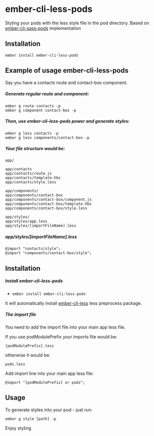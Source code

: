 # ember-cli-less-pods

Styling your pods with the less style file in the pod directory.
Based on [ember-cli-sass-pods](https://github.com/justtal/ember-cli-sass-pods) implementation
 
## Installation

```
ember install ember-cli-less-pods 
```


## Example of usage ember-cli-less-pods
Say you have a contacts route and contact-box component.

##### Generate regular route and component:
```
ember g route contacts -p
ember g component contact-box -p
```
##### Then, use ember-cli-less-pods power and generate styles:
```
ember g less contacts -p
ember g less components/contact-box -p
```

##### Your file structure would be:
```
app/

app/contacts
app/contacts/route.js
app/contacts/template.hbs
app/contacts/style.less

app/components/
app/components/contact-box
app/components/contact-box/component.js
app/components/contact-box/template.hbs
app/components/contact-box/style.less

app/styles/
app/styles/app.less
app/styles/[importFileName].less
```
##### app/styles/[importFileName].less
```
@import "contacts/style";
@import "components/contact-box/style";
```

## Installation

##### Install ember-cli-less-pods

* `ember install ember-cli-less-pods`

It will automatically install [ember-cli-less](https://github.com/aexmachina/ember-cli-less#ember-cli-less) less preprocess package.

##### The import file
You need to add the import file into your main app less file.

If you use podModulePrefix your imports file would be:
```
[podModulePrefix].less
```
otherwise it would be:
```
pods.less
```
Add import line into your main app less file:

```
@import "[podModulePrefix] or pods";
```

## Usage

To generate styles into your pod - just run:

```
ember g style [path] -p
```

Enjoy styling
